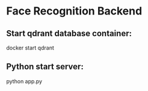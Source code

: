 # Face Recognition Backend
## Start qdrant database container:
docker start qdrant

## Python start server:
python app.py

